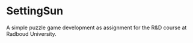 # SettingSun

A simple puzzle game development as assignment for the R&D course at Radboud University.
